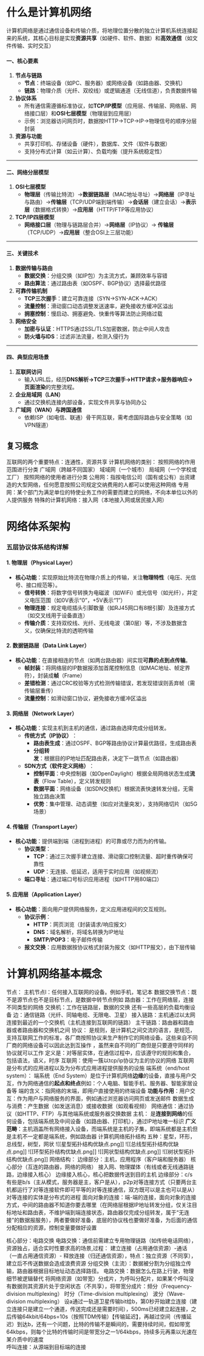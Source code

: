 # 什么是计算机网络
计算机网络是通过通信设备和传输介质，将地理位置分散的独立计算机系统连接起来的系统，其核心目标是实现​**​资源共享​**​（如硬件、软件、数据）和​**​高效通信​**​（如文件传输、实时交互）
#### ​**​一、核心要素​**​
1. ​**​节点与链路​**​
    - ​**​节点​**​：终端设备（如PC、服务器）或网络设备（如路由器、交换机）
    - ​**​链路​**​：物理介质（光纤、双绞线）或逻辑通道（无线信道），负责数据传输
2. ​**​协议体系​**​
    - 所有通信需遵循标准协议，如​**​TCP/IP模型​**​（应用层、传输层、网络层、网络接口层）和​**​OSI七层模型​**​（物理层到应用层）
    - 示例：浏览器访问网页时，数据按HTTP→TCP→IP→物理信号的顺序分层封装
3. ​**​资源与功能​**​
    - 共享打印机、存储设备（硬件），数据库、文件（软件与数据）
    - 支持分布式计算（如云计算）、负载均衡（提升系统稳定性）
---
#### ​**​二、网络分层模型​**​
1. ​**​OSI七层模型​**​
    - ​**​物理层​**​（传输比特流）→ ​**​数据链路层​**​（MAC地址寻址）→ ​**​网络层​**​（IP寻址与路由）→ ​**​传输层​**​（TCP/UDP端到端传输）→ ​**​会话层​**​（建立会话）→ ​**​表示层​**​（数据格式转换）→ ​**​应用层​**​（HTTP/FTP等应用协议）
2. ​**​TCP/IP四层模型​**​
    - ​**​网络接口层​**​（物理与链路层合并）→ ​**​网络层​**​（IP协议）→ ​**​传输层​**​（TCP/UDP）→ ​**​应用层​**​（整合OSI上三层功能）
---
#### ​**​三、关键技术​**​
1. ​**​数据传输与路由​**​
    - ​**​数据交换​**​：分组交换（如IP包）为主流方式，兼顾效率与容错
    - ​**​路由算法​**​：通过路由表（如OSPF、BGP协议）选择最优路径
2. ​**​可靠传输机制​**​
    - ​**​TCP三次握手​**​：建立可靠连接（SYN→SYN-ACK→ACK）
    - ​**​流量控制​**​：滑动窗口动态调整发送速率，避免接收方缓冲区溢出
    - ​**​拥塞控制​**​：慢启动、拥塞避免、快重传等算法防止网络过载
3. ​**​网络安全​**​
    - ​**​加密与认证​**​：HTTPS通过SSL/TLS加密数据，防止中间人攻击
    - ​**​防火墙与IDS​**​：过滤非法流量，检测入侵行为
---
#### ​**​四、典型应用场景​**​
1. ​**​互联网访问​**​
    - 输入URL后，经历​**​DNS解析→TCP三次握手→HTTP请求→服务器响应→页面渲染​**​的完整流程。
2. ​**​企业局域网（LAN）​**​
    - 通过交换机连接内部设备，实现文件共享与协同办公
3. ​**​广域网（WAN）与跨国通信​**​
    - 依赖ISP（如电信、联通）骨干网互联，需考虑国际路由与安全策略（如VPN隧道）
## 复习概念
互联网的两个重要特点：连通性，资源共享
计算机网络的类别：
	按照网络的作用范围进行分类
		广域网（跨越不同国家）
		域域网（一个城市）
		局域网（一个学校或工厂）
	按照网络的使用者进行分类
		公用网：指按电信公司（国有或公有）出资建造的大型网络，任何愿意按照公司规定交纳费用的人都可以使用这种网络
		专用网：某个部门为满足单位的特使业务工作的需要而建立的网络，不向本单位以外的人提供服务
特殊的计算机网络：接入网（本地接入网或居民接入网）
# 网络体系架构
### ​**​五层协议体系结构详解​**​
#### ​**​1. 物理层（Physical Layer）​**​
- ​**​核心功能​**​：实现原始比特流在物理介质上的传输，关注​**​物理特性​**​（电压、光信号、接口规范等）。
    - ​**​信号转换​**​：将数字信号转换为电磁波（如WiFi）或光信号（如光纤），并定义电压范围（如0V表示“0”，+5V表示“1”）
    - ​**​物理连接​**​：规定电缆插头引脚数量（如RJ45网口有8根引脚）及连接方式（如交叉线用于设备直连）
    - ​**​传输介质​**​：支持双绞线、光纤、无线电波（第0层）等，不涉及数据含义，仅确保比特流的透明传输
#### ​**​2. 数据链路层（Data Link Layer）​**​
- ​**​核心功能​**​：在直接相连的节点（如两台路由器）间实现​**​可靠的点到点传输​**​。
    - ​**​帧封装​**​：将网络层的IP数据报添加首尾控制信息（如MAC地址、帧定界符），封装成​**​帧​**​（Frame）
    - ​**​差错检测​**​：通过CRC校验等方式检测传输错误，若发现错误则丢弃帧（需传输层重传）
    - ​**​流量控制​**​：如滑动窗口协议，避免接收方缓冲区溢出
#### ​**​3. 网络层（Network Layer）​**​
- ​**​核心功能​**​：实现主机到主机的通信，通过路由选择完成分组转发。
    - ​**​传统方式（IP协议）​**​：
        - ​**​路由表生成​**​：通过OSPF、BGP等路由协议计算最优路径，生成路由表
        - ​**​分组转发​**​：根据目的IP地址匹配路由表，决定下一跳节点（如路由器）
    - ​**​SDN方式（软件定义网络）​**​：
        - ​**​控制平面​**​：中央控制器（如OpenDaylight）根据全局网络状态生成​**​流表​**​（Flow Table），定义转发规则
        - ​**​数据平面​**​：网络设备（如SDN交换机）根据流表快速转发分组，无需独立路由决策
        - ​**​优势​**​：集中管理、动态调整（如应对流量突发），支持网络切片（如5G场景）
#### ​**​4. 传输层（Transport Layer）​**​
- ​**​核心功能​**​：提供端到端（进程到进程）的可靠或尽力而为的传输。
    - ​**​协议类型​**​：
        - ​**​TCP​**​：通过三次握手建立连接、滑动窗口控制流量、超时重传确保可靠性
        - ​**​UDP​**​：无连接、低延迟，适用于实时应用（如视频流）
    - ​**​端口寻址​**​：通过端口号标识应用进程（如HTTP用80端口）
#### ​**​5. 应用层（Application Layer）​**​
- ​**​核心功能​**​：面向用户提供网络服务，定义应用进程间的交互规则。
    - ​**​协议示例​**​：
        - ​**​HTTP​**​：网页浏览（封装请求/响应报文）
        - ​**​DNS​**​：域名解析，将域名转换为IP地址
        - ​**​SMTP/POP3​**​：电子邮件传输
    - ​**​报文交换​**​：应用数据按协议格式封装为报文（如HTTP报文），由下层传输

# 计算机网络基本概念
节点：
	主机节点l：任何接入互联网的设备。例如手机，笔记本
	数据交换节点：既不是源节点也不是目标节点，是数据中转节点例如
	路由器：工作在网络层，连接不同类型的网络
	交换机：工作在链路层，数据的交换
	还有一些高层的负载均衡设备
边：通信链路（光纤、同轴电缆、无限电、卫星）
	接入链路：主机通过以太网连接到最近的一个交换机（主机连接到互联网的链路）
	主干链路：路由器和路由器或者路由器和交换机之间
协议：
	是规则，是计算机之间交流的语言，是规范，支持互联网工作的标准，各厂商按照协议来生产制作它的网络设备。这些来自不同厂商的网络设备可以因此达到互操作 ，虽然来自不同的厂商但是只要遵守同样的协议就可以工作
	定义是：对等层实体，在通信过程中，应该遵守的规则和集合，包括语法，语义，时序
互联网：使用一簇以tcp/ip协议为主的协议的网络
		互联网是分布式的应用进程以及为分布式应用进程提供服务的设施
端系统（end/host system）：
	端系统（End System）是位于计算机网络​**​边缘​**​的设备，直接与用户交互，作为网络通信的​**​起点和终点​**​
	例如：个人电脑、智能手机、服务器、智能家居设备等
	端的含义​：指网络的末端，即用户直接使用的终端设备
	**功能与作用**：
	 ​用户交互​​：作为用户与网络服务的界面，例如通过浏览器访问网页或发送邮件
	数据生成与消费​：产生数据（如发送消息）或接收数据（如观看视频）
	网络通信​​：通过协议（如HTTP、FTP）与其他端系统或服务器交换数据
主机：
	是​**​连接到网络​**​的任何设备，包括端系统及中间设备（如路由器、打印机），通过IP地址唯一标识
	**广义范畴​**​：主机涵盖所有网络接入设备，而端系统是主机的子集，即端系统都是主机但是主机不一定都是端系统，例如路由器
计算机网络拓扑结构
	五种：星型，环形，总线型，树型，网状
	![[星型拓扑结构优缺点.png]]
    ![[总线型拓扑结构优缺点.png]]
    ![[环型拓扑结构优缺点.png]]
    ![[网状型结构优缺点.png]]
    ![[树状型拓扑结构优缺点.png]]
网络结构：
	边缘部分：主机，应用程序（客户端和服务器）
	核心部分（互连的路由器，网络的网络）
	接入网、物理媒体（有线或者无线通路链路，边缘接入核心）
	边缘接入核心，核心把数据传送到目的主机
边缘部分：c/s有些是b/s（主从模式，服务器是主，客户是从），p2p对等连接方式（只要两台主机都运行了对等连接软件即可平等的对等连接通信，双方既可以是主也可以是从） 
		对等连接的实体是分布式的进程
		面向对象的连接：端-端的连接，面向对象的连接方式，中间的路由器不知道你要去哪里（在网络层根据IP地址转发分组，仅关注目标地址和路由表，不维护端到端连接状态，路由器仅完成分组转发，属于“无连接”的数据报服务），两者要做好准备，底层的协议栈也要做好准备，为后面的通信分配相应的资源，控制变量要做好设置
		
核心部分：电路交换
		电路交换：通信前需建立专用物理链路（如传统电话网络），资源独占，适合实时性要求高的场景,过程：
			建立连接（占用通信资源）-通话（一直占用通信资源）-
			释放连接（归还通信资源），特点：独立资源（不同享），建立后不传送数据会造成浪费资源
		分组交换（主流）：数据被分割为分组独立传输，路由器根据目标地址动态选择路径。
电路交换：数据怎么在路上行驶，物理细节被逻辑替代
	将网络资源（如带宽）分成片，为呼叫分配片，如果某个呼叫没有数据则其资源片处于空闲状态（不共享），将带宽分成片：频分（Frequency-division multiplexing）
									时分（Time-division multiplexing）
									波分（Wave-division multiplexing）
	设a通过一轨道卫星传输bit给b，第0秒开始建立连接（建立连接只是建立一个通道，传送完成还是需要时间），500ms已经建立起连接，之后传输64kbit/64bps=10s（按照TDM传输）【传输延迟】，再越过空间（传播延迟）到达b，还有一个问题，比特的传输不是瞬间的，需要持续时间，假如带宽64kbps，则每个比特的传输时间是带宽分之一1/64kbps，持续多元再乘以光速在某介质中的速度									
呼叫连接：从源端到目标端的连接